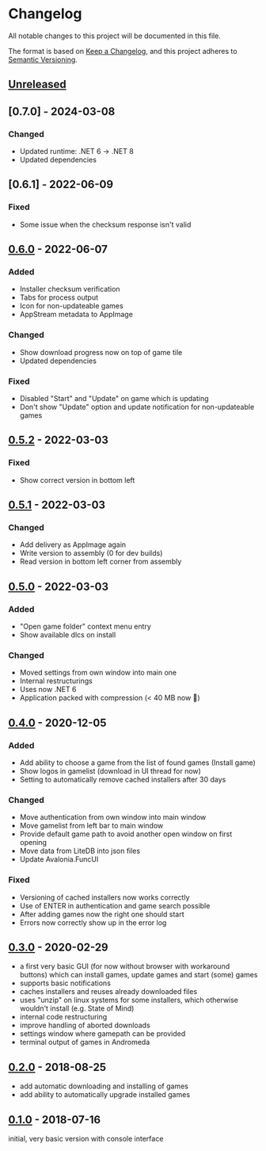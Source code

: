 # Changelog
All notable changes to this project will be documented in this file.

The format is based on [Keep a Changelog](https://keepachangelog.com/en/1.0.0/),
and this project adheres to [Semantic Versioning](https://semver.org/spec/v2.0.0.html).

## [Unreleased]

## [0.7.0] - 2024-03-08

### Changed

- Updated runtime: .NET 6 -> .NET 8
- Updated dependencies

## [0.6.1] - 2022-06-09

### Fixed

-   Some issue when the checksum response isn't valid

## [0.6.0] - 2022-06-07

### Added

-   Installer checksum verification
-   Tabs for process output
-   Icon for non-updateable games
-   AppStream metadata to AppImage

### Changed

-   Show download progress now on top of game tile
-   Updated dependencies

### Fixed

-   Disabled "Start" and "Update" on game which is updating
-   Don't show "Update" option and update notification for non-updateable games

## [0.5.2] - 2022-03-03

### Fixed

-   Show correct version in bottom left

## [0.5.1] - 2022-03-03

### Changed

-   Add delivery as AppImage again
-   Write version to assembly (0 for dev builds)
-   Read version in bottom left corner from assembly

## [0.5.0] - 2022-03-03

### Added
-   "Open game folder" context menu entry
-   Show available dlcs on install

### Changed
-   Moved settings from own window into main one
-   Internal restructurings
-   Uses now .NET 6
-   Application packed with compression (< 40 MB now 🎉)

## [0.4.0] - 2020-12-05

### Added
-   Add ability to choose a game from the list of found games (Install game)
-   Show logos in gamelist (download in UI thread for now)
-   Setting to automatically remove cached installers after 30 days

### Changed
-   Move authentication from own window into main window
-   Move gamelist from left bar to main window
-   Provide default game path to avoid another open window on first opening
-   Move data from LiteDB into json files
-   Update Avalonia.FuncUI

### Fixed
-   Versioning of cached installers now works correctly
-   Use of ENTER in authentication and game search possible
-   After adding games now the right one should start
-   Errors now correctly show up in the error log

## [0.3.0] - 2020-02-29

-   a first very basic GUI (for now without browser with workaround buttons) which can install games, update games and start (some) games
-   supports basic notifications
-   caches installers and reuses already downloaded files
-   uses "unzip" on linux systems for some installers, which otherwise wouldn't install (e.g. State of Mind)
-   internal code restructuring
-   improve handling of aborted downloads
-   settings window where gamepath can be provided
-   terminal output of games in Andromeda

## [0.2.0] - 2018-08-25

-   add automatic downloading and installing of games
-   add ability to automatically upgrade installed games

## [0.1.0] - 2018-07-16

initial, very basic version with console interface

[Unreleased]: https://github.com/NicoVIII/Basealize/compare/v0.6.0...HEAD
[0.6.0]: https://github.com/NicoVIII/Basealize/compare/v0.5.2..v0.6.0
[0.5.2]: https://github.com/NicoVIII/Basealize/compare/v0.5.1..v0.5.2
[0.5.1]: https://github.com/NicoVIII/Basealize/compare/v0.5.0..v0.5.1
[0.5.0]: https://github.com/NicoVIII/Basealize/compare/v0.4.0..v0.5.0
[0.4.0]: https://github.com/NicoVIII/Basealize/compare/v0.3.0..v0.4.0
[0.3.0]: https://github.com/NicoVIII/Basealize/compare/v0.2.0..v0.3.0
[0.2.0]: https://github.com/NicoVIII/Basealize/compare/v0.1.0..v0.2.0
[0.1.0]: https://github.com/NicoVIII/Basealize/releases/v0.1.0
